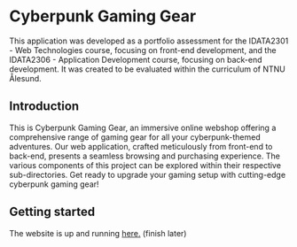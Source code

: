 # Cyberpunk Gaming Gear 

This application was developed as a portfolio assessment for the IDATA2301 - Web Technologies course, focusing on front-end development, and the IDATA2306 - Application Development course, focusing on back-end development. It was created to be evaluated within the curriculum of NTNU Ålesund.


## Introduction

This is Cyberpunk Gaming Gear, an immersive online webshop offering a comprehensive range of gaming gear for all your cyberpunk-themed adventures. Our web application, crafted meticulously from front-end to back-end, presents a seamless browsing and purchasing experience. The various components of this project can be explored within their respective sub-directories. Get ready to upgrade your gaming setup with cutting-edge cyberpunk gaming gear!


##  Getting started
The website is up and running [here.](https://cyberpunk.viddy.cc) (finish later)
